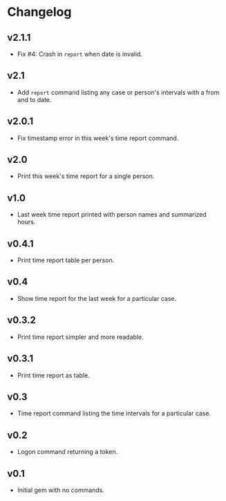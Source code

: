 # Changelog

## v2.1.1
- Fix #4: Crash in `report` when date is invalid.

## v2.1
- Add `report` command listing any case or person's intervals with a from and to date.

## v2.0.1
- Fix timestamp error in this week's time report command.

## v2.0
- Print this week's time report for a single person.

## v1.0
- Last week time report printed with person names and summarized hours.

## v0.4.1
- Print time report table per person.

## v0.4
- Show time report for the last week for a particular case.

## v0.3.2
- Print time report simpler and more readable.

## v0.3.1
- Print time report as table.

## v0.3
- Time report command listing the time intervals for a particular case.

## v0.2
- Logon command returning a token.

## v0.1
- Initial gem with no commands.

